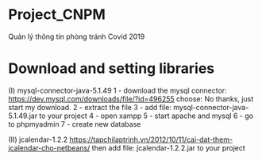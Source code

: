 # Project_CNPM
Quản lý thông tin phòng tránh Covid 2019

# Download and setting libraries
(I) mysql-connector-java-5.1.49
    1 - download the mysql connector: https://dev.mysql.com/downloads/file/?id=496255
    choose: No thanks, just start my download.
    2 - extract the file
    3 - add file: mysql-connector-java-5.1.49.jar to your project
    4 - open xampp
    5 - start apache and mysql
    6 - go to phpmyadmin
    7 - create new database

(II) jcalendar-1.2.2
    https://tapchilaptrinh.vn/2012/10/11/cai-dat-them-jcalendar-cho-netbeans/
    then add file: jcalendar-1.2.2.jar to your project
